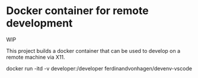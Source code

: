 # Docker container for remote development

WIP

This project builds a docker container that can be used to develop on a remote machine via X11.

docker run -itd -v developer:/developer ferdinandvonhagen/devenv-vscode